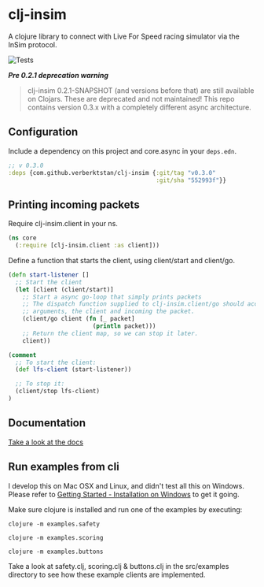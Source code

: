 # clj-insim

A clojure library to connect with Live For Speed racing simulator via the InSim protocol.

![Tests](https://github.com/verberktstan/clj-insim/actions/workflows/clojure.yml/badge.svg)

***Pre 0.2.1 deprecation warning***

> clj-insim 0.2.1-SNAPSHOT (and versions before that) are still available on Clojars. These are deprecated and not maintained!
> This repo contains version 0.3.x with a completely different async architecture.

## Configuration

Include a dependency on this project and core.async in your `deps.edn`.

```clojure
;; v 0.3.0
:deps {com.github.verberktstan/clj-insim {:git/tag "v0.3.0"
                                          :git/sha "552993f"}}
```

## Printing incoming packets

Require clj-insim.client in your ns.

```clojure
(ns core
  (:require [clj-insim.client :as client]))
```

Define a function that starts the client, using client/start and client/go.

```clojure
(defn start-listener []
  ;; Start the client
  (let [client (client/start)]
    ;; Start a async go-loop that simply prints packets
    ;; The dispatch function supplied to clj-insim.client/go should accept 2
    ;; arguments, the client and incoming the packet.
    (client/go client (fn [_ packet]
                        (println packet)))
    ;; Return the client map, so we can stop it later.
    client))

(comment
  ;; To start the client:
  (def lfs-client (start-listener))

  ;; To stop it:
  (client/stop lfs-client)
)
```

## Documentation
[Take a look at the docs](https://htmlpreview.github.io/?https://github.com/verberktstan/clj-insim/blob/552993f18a4781d148f00628077521822d6ce66d/target/doc/index.html)

## Run examples from cli

I develop this on Mac OSX and Linux, and didn't test all this on Windows. Please refer to [Getting Started - Installation on Windows](https://clojure.org/guides/getting_started#_installation_on_windows) to get it going.

Make sure clojure is installed and run one of the examples by executing:

```
clojure -m examples.safety
```
```
clojure -m examples.scoring
```
```
clojure -m examples.buttons
```

Take a look at safety.clj, scoring.clj & buttons.clj in the src/examples directory to see how these example clients are implemented.
